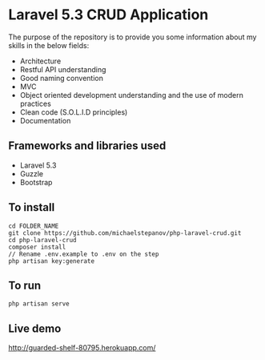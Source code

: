 # Laravel 5.3 CRUD Application

The purpose of the repository is to provide you some information about my skills in the below fields:

* Architecture
* Restful API understanding
* Good naming convention
* MVC
* Object oriented development understanding and the use of modern practices
* Clean code (S.O.L.I.D principles)
* Documentation

## Frameworks and libraries used

* Laravel 5.3
* Guzzle
* Bootstrap

## To install

	cd FOLDER_NAME
    git clone https://github.com/michaelstepanov/php-laravel-crud.git
    cd php-laravel-crud
    composer install
    // Rename .env.example to .env on the step
    php artisan key:generate
	
## To run

	php artisan serve

## Live demo

http://guarded-shelf-80795.herokuapp.com/
